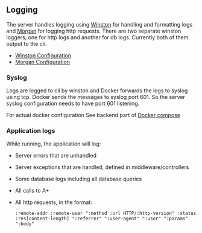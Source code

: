 <!--
SPDX-FileCopyrightText: 2024 The Aalto Grades Developers

SPDX-License-Identifier: MIT
-->

## Logging

The server handles logging using [Winston](https://github.com/winstonjs/winston) for handling and formatting logs and [Morgan](https://github.com/expressjs/morgan) for logging http requests. There are two separate winston loggers, one for http logs and another for db logs. Currently both of them output to the cli.

- [Winston Configuration](/server/src/configs/winston.ts)
- [Morgan Configuration](/server/src/middleware/requestLogger.ts)

### Syslog

Logs are logged to cli by winston and Docker forwards the logs to syslog
using tcp. Docker sends the messages to syslog port 601. So the server syslog configuration needs to have port 601 listening.

For actual docker configuration
See backend part of [Docker compose](/docker-compose-from-images.yaml)

### Application logs

While running, the application will log:

- Server errors that are unhandled
- Server exceptions that are handled, defined in middleware/controllers
- Some database logs including all database queries
- All calls to A+
- All http requests, in the format:

  ```
  :remote-addr :remote-user ":method :url HTTP/:http-version" :status :res[content-length] ":referrer" ":user-agent" ":user" ":params" ":body"
  ```
